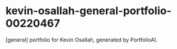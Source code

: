 # kevin-osallah-general-portfolio-00220467
[general] portfolio for Kevin Osallah, generated by PortfolioAI.
